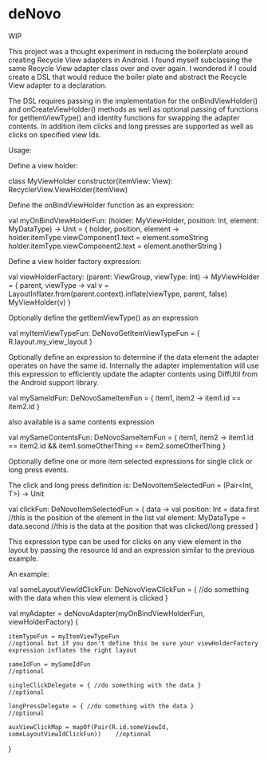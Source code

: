 # deNovo

WIP

This project was a thought experiment in reducing the boilerplate around creating Recycle View adapters in Android. I found myself subclassing the same Recycle View adapter class over and over again.
I wondered if I could create a DSL that would reduce the boiler plate and abstract the Recycle View adapter to a declaration. 

The DSL requires passing in the implementation for the onBindViewHolder() and onCreateViewHolder() methods as well as optional passing of functions for getItemViewType() and identity functions for swapping the adapter contents.
In addition item clicks and long presses are supported as well as clicks on specified view Ids.  

Usage:

Define a view holder:

class MyViewHolder constructor(itemView: View): RecyclerView.ViewHolder(itemView)



Define the onBindViewHolder function as an expression: 

val myOnBindViewHolderFun: (holder: MyViewHolder, position: Int, element: MyDataType) -> Unit = { holder, position, element ->
    holder.itemType.viewComponent1.text = element.someString
    holder.itemType.viewComponent2.text = element.anotherString
}



Define a view holder factory expression:

val viewHolderFactory: (parent: ViewGroup, viewType: Int) -> MyViewHolder = { parent, viewType ->
    val v = LayoutInflater.from(parent.context).inflate(viewType, parent, false)
    MyViewHolder(v)
}



Optionally define the getItemViewType() as an expression

val myItemViewTypeFun: DeNovoGetItemViewTypeFun = { R.layout.my_view_layout }



Optionally define an expression to determine if the data element the adapter operates on  have the same id.
Internally the adapter implementation will use this expression to efficiently update the adapter contents using DiffUtil from the Android support library.

val mySameIdFun: DeNovoSameItemFun<MyDataType> = { item1, item2 -> item1.id == item2.id }

also available is a same contents expression

val mySameContentsFun: DeNovoSameItemFun<MyDataType> = { item1, item2 -> item1.id == item2.id  && item1.someOtherThing == item2.someOtherThing }



Optionally define one or more item selected expressions for single click or long press events.

The click and long press definition is: DeNovoItemSelectedFun<T> = (Pair<Int, T>) -> Unit

val clickFun: DeNovoItemSelectedFun<T> = { data ->
    val position: Int = data.first //this is the position of the element in the list
    val element: MyDataType = data.second //this is the data at the position that was clicked/long pressed
}



This expression type can be used for clicks on any view element in the layout by passing the resource Id and an expression similar to the previous example.



An example:

val someLayoutViewIdClickFun: DeNovoViewClickFun<MyDataType> = { //do something with the data when this view element is clicked }

val myAdapter = deNovoAdapter(myOnBindViewHolderFun, viewHolderFactory) {

    itemTypeFun = myItemViewTypeFun                                             //optional but if you don't define this be sure your viewHolderFactory expression inflates the right layout
    
    sameIdFun = mySameIdFun                                                     //optional
    
    singleClickDelegate = { //do something with the data }                      //optional
    
    longPressDelegate = { //do something with the data }                        //optional
    
    auxViewClickMap = mapOf(Pair(R.id.someViewId, someLayoutViewIdClickFun))    //optional
    
}